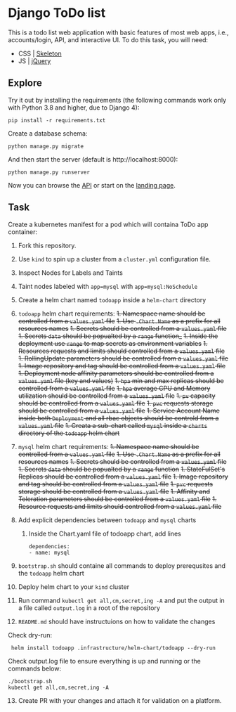 # Django ToDo list

This is a todo list web application with basic features of most web apps, i.e., accounts/login, API, and interactive UI. To do this task, you will need:

- CSS | [Skeleton](http://getskeleton.com/)
- JS  | [jQuery](https://jquery.com/)

## Explore

Try it out by installing the requirements (the following commands work only with Python 3.8 and higher, due to Django 4):

```
pip install -r requirements.txt
```

Create a database schema:

```
python manage.py migrate
```

And then start the server (default is http://localhost:8000):

```
python manage.py runserver
```

Now you can browse the [API](http://localhost:8000/api/) or start on the [landing page](http://localhost:8000/).

## Task

Create a kubernetes manifest for a pod which will containa ToDo app container:

1. Fork this repository.
1. Use `kind` to spin up a cluster from a `cluster.yml` configuration file.
1. Inspect Nodes for Labels and Taints
1. Taint nodes labeled with `app=mysql` with `app=mysql:NoSchedule`
1. Create a helm chart named `todoapp` inside a `helm-chart` directory
1. `todoapp` helm chart requirements:
    ~~1. Namespace name should be controlled from a `values.yaml` file~~
    ~~1. Use `.Chart.Name` as a prefix for all resources names~~
    ~~1. Secrets should be controlled from a `values.yaml` file~~
    ~~1. Secrets `data` should be popualted by a `range` function_~~
    ~~1. Inside the deployment use `range` to map secrets as environment variables~~
    ~~1. Resources requests and limits should controlled from a `values.yaml` file~~
    ~~1. RollingUpdate parameters should be controlled from a `values.yaml` file~~
    ~~1. Image repository and tag should be controlled from a `values.yaml` file~~
    ~~1. Deployment node affinity parameters should be controlled from a `values.yaml` file (key and values)~~
    ~~1. `hpa` min and max replicas should be controlled from a `values.yaml` file~~
    ~~1. `hpa` average CPU and Memory utilization should be controlled from a `values.yaml` file~~
    ~~1. `pv` capacity should be controlled from a `values.yaml` file~~
    ~~1. `pvc` requests storage should be controlled from a `values.yaml` file~~
    ~~1. Service Account Name inside both `Deployment` and all rbac objects should be controld from a `values.yaml` file~~
~~1. Creata a sub-chart called `mysql` inside a `charts` directory of the `todoapp` helm chart~~
1. `mysql` helm chart requirements:
    ~~1. Namespace name should be controlled from a `values.yaml` file~~
    ~~1. Use `.Chart.Name` as a prefix for all resources names~~
    ~~1. Secrets should be controlled from a `values.yaml` file~~
    ~~1. Secrets `data` should be popualted by a `range` function~~
    ~~1. StateFulSet's Replicas should be controlled from a `values.yaml` file~~
    ~~1. Image repository and tag should be controlled from a `values.yaml` file~~
    ~~1. `pvc` requests storage should be controlled from a `values.yaml` file~~
    ~~1. Affinity and Toleration parameters should be controlled from a `values.yaml` file~~
    ~~1. Resource requests and limits should controlled from a `values.yaml` file~~
1. Add explicit dependencies between `todoapp` and `mysql` charts
    1. Inside the Chart.yaml file of todoapp chart, add lines
        ```
        dependencies:
        - name: mysql
        ```

10. `bootstrap.sh` should containe all commands to deploy prerequsites and the `todoapp` helm chart
11. Deploy helm chart to your `kind` cluster
11. Run command `kubectl get all,cm,secret,ing -A` and put the output in a file called `output.log` in a root of the repository
12. `README.md` should have instructuions on how to validate the changes

Check dry-run:

```
 helm install todoapp .infrastructure/helm-chart/todoapp --dry-run
```

Check output.log file to ensure everything is up and running or the commands below:

```
./bootstrap.sh
kubectl get all,cm,secret,ing -A
```

13. Create PR with your changes and attach it for validation on a platform.
